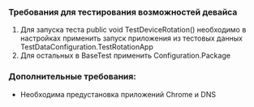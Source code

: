 ### Требования для тестирования возможностей девайса

1. Для запуска теста public void TestDeviceRotation() необходимо в настройках применить запуск приложения из тестовых данных TestDataConfiguration.TestRotationApp
2. Для остальных в BaseTest применить Configuration.Package

### Дополнительные требования:  

- Необходима предустановка приложений Chrome и DNS 